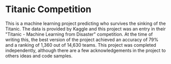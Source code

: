 # Titanic Competition
This is a machine learning project predicting who survives the sinking of the Titanic.  The data is provided by Kaggle and this project was an entry in their "Titanic - Machine Learning from Disaster" competition.  At the time of writing this, the best version of the project achieved an accuracy of 79% and a ranking of 1,360 out of 14,630 teams.  This project was completed independently, although there are a few acknowledgements in the project to others ideas and code samples.
